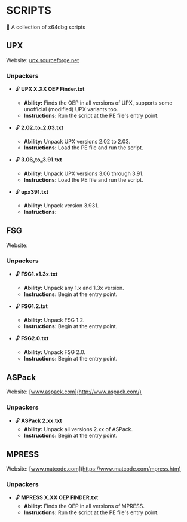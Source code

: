# SCRIPTS

📁 A collection of x64dbg scripts

## UPX
Website: [upx.sourceforge.net](https://upx.sourceforge.net/)

### Unpackers
- 🔓 **UPX X.XX OEP Finder.txt**
  - **Ability:** Finds the OEP in all versions of UPX, supports some unofficial (modified) UPX variants too.
  - **Instructions:** Run the script at the PE file's entry point.

- 🔓 **2.02_to_2.03.txt**
  - **Ability:** Unpack UPX versions 2.02 to 2.03.
  - **Instructions:** Load the PE file and run the script.

- 🔓 **3.06_to_3.91.txt**
  - **Ability:** Unpack UPX versions 3.06 through 3.91.
  - **Instructions:** Load the PE file and run the script.

- 🔓 **upx391.txt**
  - **Ability:** Unpack version 3.931.
  - **Instructions:** 


## FSG
Website: 

### Unpackers
- 🔓 **FSG1.x1.3x.txt**
  - **Ability:** Unpack any 1.x and 1.3x version.
  - **Instructions:** Begin at the entry point.

- 🔓 **FSG1.2.txt**
  - **Ability:** Unpack FSG 1.2.
  - **Instructions:** Begin at the entry point.

- 🔓 **FSG2.0.txt**
  - **Ability:** Unpack FSG 2.0.
  - **Instructions:** Begin at the entry point.


## ASPack
Website: [www.aspack.com](http://www.aspack.com/)

### Unpackers
- 🔓 **ASPack 2.xx.txt**
  - **Ability:** Unpack all versions 2.xx of ASPack.
  - **Instructions:** Begin at the entry point.


## MPRESS
Website: [www.matcode.com](https://www.matcode.com/mpress.htm)

### Unpackers
- 🔓 **MPRESS X.XX OEP FINDER.txt**
  - **Ability:** Finds the OEP in all versions of MPRESS.
  - **Instructions:** Run the script at the PE file's entry point.
